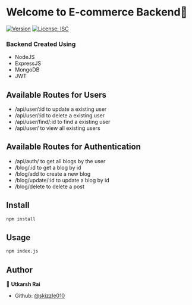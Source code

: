 # Welcome to E-commerce Backend👋
[![Version](https://img.shields.io/npm/v/backend-template.svg)](https://www.npmjs.com/package/backend-template)
[![License: ISC](https://img.shields.io/badge/License-ISC-yellow.svg)](#)

### Backend Created Using 
* NodeJS
* ExpressJS
* MongoDB
* JWT

## Available Routes for Users 

* /api/user/:id to update a existing user
* /api/user/:id to delete a existing user
* /api/user/find/:id to find a existing user
* /api/user/ to view all existing users 



## Available Routes for Authentication

* /api/auth/ to get all blogs by the user
* /blog/:id to get a blog by id
* /blog/add to create a new blog
* /blog/update/:id to update a blog by id
* /blog/delete to delete a post

## Install

```sh
npm install
```

## Usage

```sh
npm index.js
```

## Author

👤 **Utkarsh Rai**

* Github: [@skizzle010](https://github.com/skizzle010)

